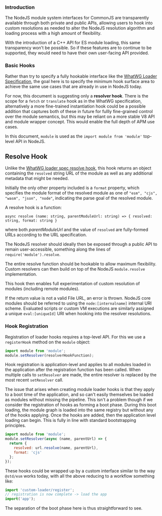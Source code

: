 ### Introduction

The NodeJS module system interfaces for CommonJS are transparently available through both private and public APIs, allowing users to hook into custom resolutions as needed to alter the NodeJS resolution algorithm and loading process with a high amount of flexibility.

With the introduction of a C++ API for ES module loading, this same transparency won't be possible. So if these features
are to continue to be supported, they would need to have their own user-facing API provided.

### Basic Hooks

Rather than try to specify a fully hookable interface like the [WhatWG Loader Specification](https://github.com/whatwg/loader), the goal here is to specify the minimum hook surface area to achieve the same use cases that are already in use in NodeJS today.

For now, this document is suggesting only a **resolver hook**. There is the scope for a `fetch` or `translate` hook as in the WhatWG specification, alternatively a more fine-trained instantiation hook could be a possible addition that captures both of these in future for fullly fine-grained control over the module semantics, but this may be reliant on a more stable V8 API and module wrapper concept. This would enable the full depth of APM use cases.

In this document, `module` is used as the `import module from 'module'` top-level API in NodeJS.

## Resolve Hook

Unlike the [WhatWG loader spec resolve hook](https://whatwg.github.io/loader/#resolve), this hook returns an object containing the `resolved` string URL of the module as well as any additional metadata that might be needed.

Initially the only other property included is a `format` property, which specifies the module format of the resolved module as one of `"esm", "cjs", "wasm", "json", "node"`, indicating the parse goal of the resolved module.

A resolve hook is a function:

```
async resolve (name: string, parentModuleUrl: string) => { resolved: string, format: string }
```

where both _parentModuleUrl_ and the value of `resolved` are fully-formed URLs according to the URL specification.

The NodeJS resolver should ideally then be exposed through a public API to remain user-accessible, something along the lines of `require('module').resolve`.

The entire resolve function should be hookable to allow maximum flexibility. Custom resolvers can then build on top of the NodeJS `module.resolve` implementation.

This hook then enables full experimentation of custom resolution of modules (including remote modules).

If the return value is not a valid File URL, an error is thrown. NodeJS core modules should be referred to using the `node:[internalname]` internal URI scheme. Evaluated scripts or custom VM executions are similarly assigned a unique `eval:[uniqueId]` URI when hooking into the resolver resolutions.

### Hook Registration

Registration of loader hooks requires a top-level API. For this we use a `registerHook` method on the `module` object:

```js
import module from 'module';
module.setResolver(resolverHookFunction);
```

Hook registration is application-level and applies to all modules loaded in the application after the registration function has been called.
When multiple calls to `setResolver` are made, the entire resolver is replaced by the most recent `setResolver` call.

The issue that arises when creating module loader hooks is that they apply to a boot time of the application, and so can't easily
themselves be loaded as modules without missing the pipeline. This isn't a problem though if we consider the registration of hooks as forming a boot phase. During this boot loading, the module graph is loaded into the same registry but without any of the hooks applying. Once the hooks are added, then the application level loading can begin. This is fully in line with standard bootstrapping principles.

```js
import module from 'module';
module.setResolver(async (name, parentUrl) => {
  return {
    resolved: url.resolve(name, parentUrl),
    format: 'cjs'
  };
});
```

These hooks could be wrapped up by a custom interface similar to the way `@std/esm` works today, with all the above reducing to a workflow something like:

```js
import 'custom-loader/register';
// registration is now complete -> load the app
import('app');
```

The separation of the boot phase here is thus straightforward to see.
